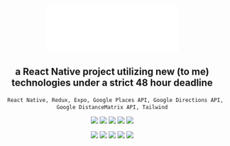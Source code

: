 <div align='center'><img src='/assets/mapperlogowhite.png' width='300px'>

## a React Native project utilizing new (to me) technologies under a strict 48 hour deadline

```
  React Native, Redux, Expo, Google Places API, Google Directions API, Google DistanceMatrix API, Tailwind
```

<img src='https://user-images.githubusercontent.com/91905768/151445128-ebaafff3-98a4-45a6-9151-33f0ab11be3e.png' width='150px'> <img src='https://user-images.githubusercontent.com/91905768/151445979-15b2c555-b7bc-497c-a839-4bc2727336b7.png' width='150px'> <img src='https://user-images.githubusercontent.com/91905768/151446441-0258d4c7-4d0d-4fc7-9d27-c0028c242a05.png' width='150px'> <img src='https://user-images.githubusercontent.com/91905768/151446547-4a88861a-8c1d-43fd-95b3-c6041c942437.png' width='150px'>
<img src='https://user-images.githubusercontent.com/91905768/151446821-e80bb2ec-fbc9-4205-a66c-b284dbd2b71f.png' width='150px'>
  

<img src='https://user-images.githubusercontent.com/91905768/151474102-507d6d70-14cc-45b0-8d7f-f4c38fb887dc.png' width='150px'> <img src='https://user-images.githubusercontent.com/91905768/151474141-e7ebc333-aea1-4a5a-b618-cdffaed2e0ec.png' width='150px'> 
<img src='https://user-images.githubusercontent.com/91905768/151474205-dad21ccf-3d93-4e1c-9f04-b4d9159fdf47.png' width='150px'> <img src='https://user-images.githubusercontent.com/91905768/151474254-05c76788-8618-4ee8-bd6e-26b23ce84ed7.png' width='150px'> <img src='https://user-images.githubusercontent.com/91905768/151474380-6617c643-c186-46b4-9e05-6d09c03afd49.png' width='150px'>





 </div>
